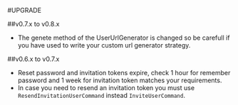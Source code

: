 #UPGRADE

##v0.7.x to v0.8.x
* The genete method of the UserUrlGenerator is changed so be carefull if you have used to write your custom
url generator strategy. 

##v0.6.x to v0.7.x
* Reset password and invitation tokens expire, check 1 hour for remember password and 1 week for invitation token 
matches your requirements.
* In case you need to resend an invitation token you must use `ResendInvitationUserCommand` instead `InviteUserCommand`.
